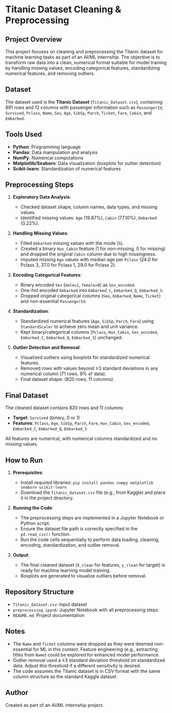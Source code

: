 # Titanic Dataset Cleaning & Preprocessing

## Project Overview
This project focuses on cleaning and preprocessing the Titanic dataset for machine learning tasks as part of an AI/ML internship. The objective is to transform raw data into a clean, numerical format suitable for model training by handling missing values, encoding categorical features, standardizing numerical features, and removing outliers.

## Dataset
The dataset used is the **Titanic Dataset** (`Titanic_Dataset.csv`), containing 891 rows and 12 columns with passenger information such as `PassengerId`, `Survived`, `Pclass`, `Name`, `Sex`, `Age`, `SibSp`, `Parch`, `Ticket`, `Fare`, `Cabin`, and `Embarked`.

## Tools Used
- **Python**: Programming language
- **Pandas**: Data manipulation and analysis
- **NumPy**: Numerical computations
- **Matplotlib/Seaborn**: Data visualization (boxplots for outlier detection)
- **Scikit-learn**: Standardization of numerical features

## Preprocessing Steps
1. **Exploratory Data Analysis**:
   - Checked dataset shape, column names, data types, and missing values.
   - Identified missing values: `Age` (19.87%), `Cabin` (77.10%), `Embarked` (0.22%).

2. **Handling Missing Values**:
   - Filled `Embarked` missing values with the mode (`S`).
   - Created a binary `Has_Cabin` feature (1 for non-missing, 0 for missing) and dropped the original `Cabin` column due to high missingness.
   - Imputed missing `Age` values with median age per `Pclass` (24.0 for Pclass 3, 37.0 for Pclass 1, 29.0 for Pclass 2).

3. **Encoding Categorical Features**:
   - Binary encoded `Sex` (`male=1`, `female=0`) as `Sex_encoded`.
   - One-hot encoded `Embarked` into `Embarked_C`, `Embarked_Q`, `Embarked_S`.
   - Dropped original categorical columns (`Sex`, `Embarked`, `Name`, `Ticket`) and non-essential `PassengerId`.

4. **Standardization**:
   - Standardized numerical features (`Age`, `SibSp`, `Parch`, `Fare`) using `StandardScaler` to achieve zero mean and unit variance.
   - Kept binary/categorical columns (`Pclass`, `Has_Cabin`, `Sex_encoded`, `Embarked_C`, `Embarked_Q`, `Embarked_S`) unchanged.

5. **Outlier Detection and Removal**:
   - Visualized outliers using boxplots for standardized numerical features.
   - Removed rows with values beyond ±3 standard deviations in any numerical column (71 rows, 8% of data).
   - Final dataset shape: (820 rows, 11 columns).

## Final Dataset
The cleaned dataset contains 820 rows and 11 columns:
- **Target**: `Survived` (binary, 0 or 1)
- **Features**: `Pclass`, `Age`, `SibSp`, `Parch`, `Fare`, `Has_Cabin`, `Sex_encoded`, `Embarked_C`, `Embarked_Q`, `Embarked_S`

All features are numerical, with numerical columns standardized and no missing values.

## How to Run
1. **Prerequisites**:
   - Install required libraries: `pip install pandas numpy matplotlib seaborn scikit-learn`
   - Download the `Titanic_Dataset.csv` file (e.g., from Kaggle) and place it in the project directory.

2. **Running the Code**:
   - The preprocessing steps are implemented in a Jupyter Notebook or Python script.
   - Ensure the dataset file path is correctly specified in the `pd.read_csv()` function.
   - Run the code cells sequentially to perform data loading, cleaning, encoding, standardization, and outlier removal.

3. **Output**:
   - The final cleaned dataset (`X_clean` for features, `y_clean` for target) is ready for machine learning model training.
   - Boxplots are generated to visualize outliers before removal.

## Repository Structure
- `Titanic_Dataset.csv`: Input dataset
- `preprocessing.ipynb`: Jupyter Notebook with all preprocessing steps
- `README.md`: Project documentation

## Notes
- The `Name` and `Ticket` columns were dropped as they were deemed non-essential for ML in this context. Feature engineering (e.g., extracting titles from `Name`) could be explored for enhanced model performance.
- Outlier removal used a ±3 standard deviation threshold on standardized data. Adjust this threshold if a different sensitivity is desired.
- The code assumes the Titanic dataset is in CSV format with the same column structure as the standard Kaggle dataset.

## Author
Created as part of an AI/ML internship project.